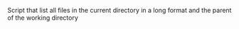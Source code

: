 Script that list all files in the current directory in a long format and the parent of the working directory
